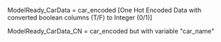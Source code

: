ModelReady_CarData = car_encoded [One Hot Encoded Data with converted boolean columns (T/F) to Integer (0/1)]

ModelReady_CarData_CN = car_encoded but with variable "car_name"
